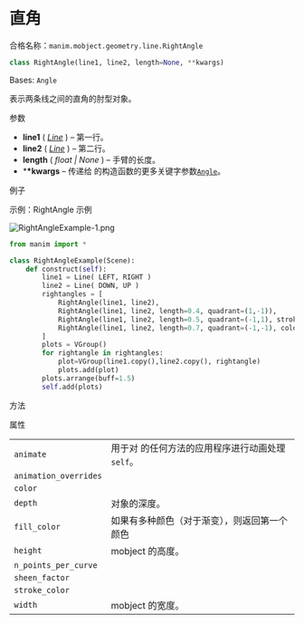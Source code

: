 # 直角

合格名称：`manim.mobject.geometry.line.RightAngle`

```py
class RightAngle(line1, line2, length=None, **kwargs)
```

Bases: `Angle`

表示两条线之间的直角的肘型对象。

参数

- **line1** ( [_Line_]() ) – 第一行。
- **line2** ( [_Line_]() ) – 第二行。
- **length** ( _float_ _|_ _None_ ) – 手臂的长度。
- \***\*kwargs** – 传递给 的构造函数的更多关键字参数[`Angle`]()。

例子

示例：RightAngle 示例

![RightAngleExample-1.png](../static/RightAngleExample-1.png)


```py
from manim import *

class RightAngleExample(Scene):
    def construct(self):
        line1 = Line( LEFT, RIGHT )
        line2 = Line( DOWN, UP )
        rightangles = [
            RightAngle(line1, line2),
            RightAngle(line1, line2, length=0.4, quadrant=(1,-1)),
            RightAngle(line1, line2, length=0.5, quadrant=(-1,1), stroke_width=8),
            RightAngle(line1, line2, length=0.7, quadrant=(-1,-1), color=RED),
        ]
        plots = VGroup()
        for rightangle in rightangles:
            plot=VGroup(line1.copy(),line2.copy(), rightangle)
            plots.add(plot)
        plots.arrange(buff=1.5)
        self.add(plots)
```


方法


属性

|||
|-|-|
`animate`|用于对 的任何方法的应用程序进行动画处理`self`。
`animation_overrides`|
`color`|
`depth`|对象的深度。
`fill_color`|如果有多种颜色（对于渐变），则返回第一个颜色
`height`|mobject 的高度。
`n_points_per_curve`|
`sheen_factor`|
`stroke_color`|
`width`|mobject 的宽度。
